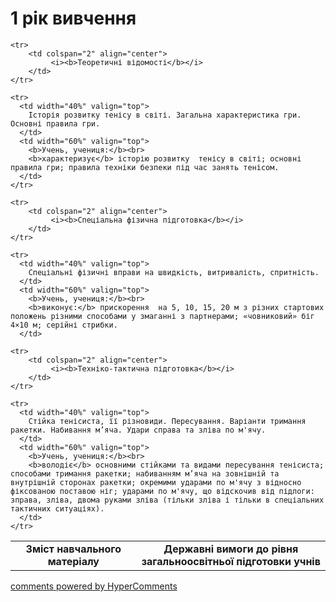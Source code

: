 <div id="hypercomments_widget" class="js-hypercomments-widget invisible"></div>

1 рік вивчення
=============================

<table>
  <body>
    <tr>
      <td width="40%" align="center">
        <b>Зміст навчального матеріалу</b>
      </td>
      <td width="60%" align="center" valign="top">
        <b>Державні вимоги до рівня загальноосвітньої підготовки учнів</b>
      </td>
    </tr>

    <tr>
    	<td colspan="2" align="center">
    		 <i><b>Теоретичні відомості</b></i>
    	</td>
    </tr>

    <tr>
      <td width="40%" valign="top">
        Історія розвитку тенісу в світі. Загальна характеристика гри. Основні правила гри.
      </td>
      <td width="60%" valign="top">
        <b>Учень, учениця:</b><br>
        <b>характеризує</b> історію розвитку  тенісу в світі; основні правила гри; правила техніки безпеки під час занять тенісом.
      </td>
    </tr>

    <tr>
    	<td colspan="2" align="center">
    		 <i><b>Спеціальна фізична підготовка</b></i>
    	</td>
    </tr>

    <tr>
      <td width="40%" valign="top">
        Спеціальні фізичні вправи на швидкість, витривалість, спритність.
      </td>
      <td width="60%" valign="top">
        <b>Учень, учениця:</b><br>
        <b>виконує:</b> прискорення  на 5, 10, 15, 20 м з різних стартових положень різними способами у змаганні з партнерами; «човниковий» біг 4×10 м; серійні стрибки.
      </td>

    <tr>
    	<td colspan="2" align="center">
    		 <i><b>Техніко-тактична підготовка</b></i>
    	</td>
    </tr>

    <tr>
      <td width="40%" valign="top">
        Стійка тенісиста, її різновиди. Пересування. Варіанти тримання ракетки. Набивання м’яча. Удари справа та зліва по м'ячу. 
      </td>
      <td width="60%" valign="top">
        <b>Учень, учениця:</b><br>
        <b>володіє</b> основними стійками та видами пересування тенісиста; способами тримання ракетки; набиванням м’яча на зовнішній та внутрішній сторонах ракетки; окремими ударами по м'ячу з відносно фіксованою поставою ніг; ударами по м'ячу, що відскочив від підлоги: зправа, зліва, двома руками зліва (тільки зліва і тільки в спеціальних тактичних ситуаціях).
      </td>
    </tr>
  </body>
</table>

<div class="js-hypercomments-container">
    <a href="http://hypercomments.com" class="hc-link" title="comments widget">comments powered by HyperComments</a>
</div>